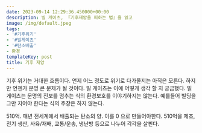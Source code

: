 ```yaml
---
date: 2023-09-14 12:29:36.450000+00:00
description: 빌 게이츠, 『기후재앙을 피하는 법』을 읽고
image: /img/default.jpeg
tags:
- '#기후위기'
- '#빌게이츠'
- '#탄소배출'
- 환경
templateKey: post
title: 기후 재앙
---
```


기후 위기는 거대한 흐름이다. 언제 어느 정도로 위기로 다가올지는 아직은 모른다. 하지만 언젠가 분명 큰 문제가 될 것이다. 빌 게이츠는 이에 어떻게 생각 할 지 궁금했다. 빌게이츠는 문명의 진보를 멈추는 식의 환경보호를 이야기하지는 않는다. 예를들어 빌딩을 그만 지어야 한다는 식의 주장은 하지 않는다. 

510억. 매년 전세계에서 배출되는 탄소의 양. 이를 0 으로 만들어야한다. 510억을 제조,전기 생산, 사육/재배, 교통/운송, 냉난방 등으로 나누어 각각을 살핀다.